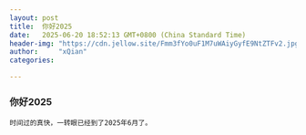 ```yaml
---
layout: post
title:  你好2025
date:   2025-06-20 18:52:13 GMT+0800 (China Standard Time)
header-img: "https://cdn.jellow.site/Fmm3fYo0uF1M7uWAiyGyfE9NtZTFv2.jpg"
author:     "xQian"
categories: 

---
```


### 你好2025
    
    时间过的真快，一转眼已经到了2025年6月了。